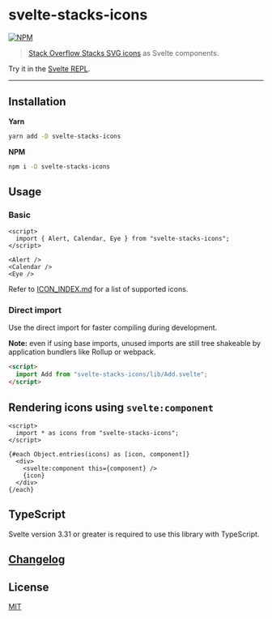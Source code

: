# svelte-stacks-icons

[![NPM][npm]][npm-url]

> [Stack Overflow Stacks SVG icons](https://github.com/StackExchange/Stacks-Icons) as Svelte components.

<!-- REPO_URL -->

Try it in the [Svelte REPL](https://svelte.dev/repl/cb5d02d03b96401ea0b5cbce6e3f6621).

---

<!-- TOC -->

## Installation

**Yarn**

```bash
yarn add -D svelte-stacks-icons
```

**NPM**

```bash
npm i -D svelte-stacks-icons
```

## Usage

### Basic

```svelte
<script>
  import { Alert, Calendar, Eye } from "svelte-stacks-icons";
</script>

<Alert />
<Calendar />
<Eye />
```

Refer to [ICON_INDEX.md](ICON_INDEX.md) for a list of supported icons.

### Direct import

Use the direct import for faster compiling during development.

**Note:** even if using base imports, unused imports are still tree shakeable by application bundlers like Rollup or webpack.

```html
<script>
  import Add from "svelte-stacks-icons/lib/Add.svelte";
</script>
```

## Rendering icons using `svelte:component`

```svelte
<script>
  import * as icons from "svelte-stacks-icons";
</script>

{#each Object.entries(icons) as [icon, component]}
  <div>
    <svelte:component this={component} />
    {icon}
  </div>
{/each}
```

## TypeScript

Svelte version 3.31 or greater is required to use this library with TypeScript.

## [Changelog](CHANGELOG.md)

## License

[MIT](LICENSE)

[npm]: https://img.shields.io/npm/v/svelte-stacks-icons.svg?color=%23f48225&style=for-the-badge
[npm-url]: https://npmjs.com/package/svelte-stacks-icons
